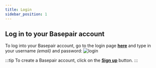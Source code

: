 ```yaml
---
title: Login
sidebar_position: 1
---
```


## Log in to your Basepair account
To log into your Basepair account, go to the login page **[here](http://app.basepairtech.com/login)** and type in your username _(email)_ and password:
![login](/img/login.png)

:::tip
To create a Basepair account, click on the **[Sign up](http://app.basepairtech.com/signup)** button.
:::
